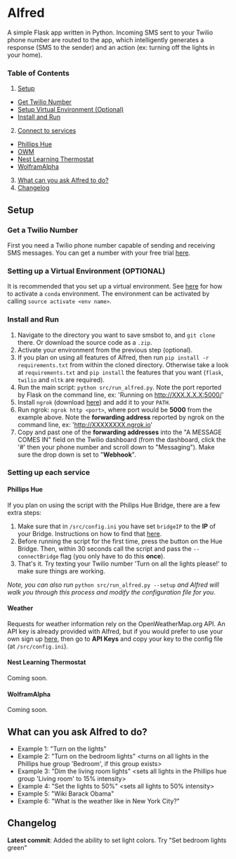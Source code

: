 # Alfred

A simple Flask app written in Python. Incoming SMS sent to your Twilio phone number are routed to the app,
which intelligently generates a response (SMS to the sender) and an action (ex: turning off the lights in your home).

### Table of Contents
1. [Setup](#setup)
  -  [Get Twilio Number](#get-number)
  - [Setup Virtual Environment (Optional)](#virtual-env)
  - [Install and Run](#install)
2. [Connect to services](#connect)
  - [Phillips Hue](#hue)
  - [OWM](#owm)
  - [Nest Learning Thermostat](#nest)
  - [WolframAlpha](#wolfram)
3. [What can you ask Alfred to do?](#ask-alfred)
4. [Changelog](#change-log)

<a name = 'setup'></a>
## Setup

<a name = 'get-number'></a>
### Get a Twilio Number

First you need a Twilio phone number capable of sending and receiving SMS messages. You can get a number with your free trial [here](https://www.twilio.com/try-twilio).

<a name = 'virtual-env'></a>
### Setting up a Virtual Environment (OPTIONAL)

It is recommended that you set up a virtual environment. See [here](https://conda.io/docs/using/envs.html) for how to activate
a `conda` environment. The environment can be activated by calling `source activate <env name>`.

<a name = 'install'></a>
### Install and Run

1. Navigate to the directory you want to save smsbot to, and `git clone` there. Or download the source code as a `.zip`.
2. Activate your environment from the previous step (optional).
3. If you plan on using all features of Alfred, then run `pip install -r requirements.txt` from within the cloned directory. Otherwise take a look at `requirements.txt` and `pip install` the features that you want (`flask`, `twilio` and `nltk` are required).
3. Run the main script: `python src/run_alfred.py`. Note the port reported by Flask on the command line, ex: 'Running on http://XXX.X.X.X:5000/'
4. Install `ngrok` (download [here](https://ngrok.com/)) and add it to your `PATH`.
5. Run ngrok: `ngrok http <port>`, where port would be **5000** from the example above. Note the **forwarding address** reported by ngrok on the command line, ex: 'http://XXXXXXXX.ngrok.io'
6. Copy and past one of the **forwarding addresses** into the "A MESSAGE COMES IN" field on the Twilio dashboard (from the dashboard, click the '#' then your phone number and scroll down to "Messaging"). Make sure the drop down is set to "**Webhook**".

<a name = 'connect'></a>
### Setting up each service

<a name = 'hue'></a>
#### Phillips Hue

If you plan on using the script with the Philips Hue Bridge, there are a few extra steps:
1. Make sure that in `/src/config.ini` you have set `bridgeIP` to the **IP** of your Bridge. Instructions on how to find that [here](https://developers.meethue.com/documentation/getting-started).
2. Before running the script for the first time, press the button on the Hue Bridge. Then, within 30 seconds call the script and pass the `--connectBridge` flag (you only have to do this **once**).
3. That's it. Try texting your Twilio number 'Turn on all the lights please!' to make sure things are working.

*Note, you can also run* `python src/run_alfred.py --setup` *and Alfred will walk you through this process and modify the configuration file for you*.

<a name = 'owm'></a>
#### Weather
Requests for weather information rely on the OpenWeatherMap.org API. An API key is already provided with Alfred, but if you would prefer to use your own sign up [here](https://openweathermap.org/), then go to **API Keys** and copy your key to the config file (at `/src/config.ini`).

<a name = 'nest'></a>
#### Nest Learning Thermostat
Coming soon.

<a name = 'wolfram'></a>
#### WolframAlpha
Coming soon.

<a name = 'ask-alfred'></a>
## What can you ask Alfred to do?

- Example 1: "Turn on the lights" <turns on all lights>
- Example 2: "Turn on the bedroom lights" <turns on all lights in the Phillips hue group 'Bedroom', if this group exists>
- Example 3: "Dim the living room lights" <sets all lights in the Phillips hue group 'Living room' to 15% intensity>
- Example 4: "Set the lights to 50%" <sets all lights to 50% intensity>
- Example 5: "Wiki Barack Obama" <returns wiki summary with link>
- Example 6: "What is the weather like in New York City?" <returns weather summary for location>

## Changelog <a name = 'change-log'></a>

**Latest commit**: Added the ability to set light colors. Try "Set bedroom lights green"
